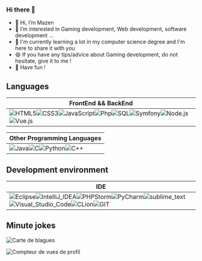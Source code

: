 
<!--
**Al-Natour-Mazen/Al-Natour-Mazen** is a ✨ _special_ ✨ repository because its `README.md` (this file) appears on your GitHub profile.
--->

### Hi there 👋

* 👋 Hi, I’m Mazen
* 👀 I’m interested in Gaming development, Web development, software development ...
* 🌱 I'm currently learning a lot in my computer science degree and I'm here to share it with you
* 😄 If you have any tips/advice about Gaming development, do not hesitate, give it to me !
* 💞️ Have fun !


## Languages

|FrontEnd && BackEnd|
|---------
![HTML5](https://img.shields.io/badge/html5-%23E34F26.svg?style=for-the-badge&logo=html5&logoColor=white)![CSS3](https://img.shields.io/badge/css3-%231572B6.svg?style=for-the-badge&logo=css3&logoColor=white)![JavaScript](https://img.shields.io/badge/javascript-%23323330.svg?style=for-the-badge&logo=javascript&logoColor=%23F7DF1E)![Php](https://img.shields.io/badge/php-%23330.svg?style=for-the-badge&logo=php&logoColor=%8993be)![SQL](	https://img.shields.io/badge/SQL-07405E?style=for-the-badge&logo=sqlite&logoColor=white)![Symfony](https://img.shields.io/badge/Symfony-000000?style=for-the-badge&logo=Symfony&logoColor=white)![Node.js](https://img.shields.io/badge/Node.js-339933?style=for-the-badge&logo=nodedotjs&logoColor=white)![Vue.js](https://img.shields.io/badge/Vue.js-35495E?style=for-the-badge&logo=vuedotjs&logoColor=4FC08D) |


|Other Programming Languages|
|---------
![Java](https://img.shields.io/badge/java-%23ED8B00.svg?style=for-the-badge&logo=java&logoColor=white)![C](https://img.shields.io/badge/c-%2300599C.svg?style=for-the-badge&logo=c&logoColor=white)![Python](https://img.shields.io/badge/python-3670A0?style=for-the-badge&logo=python&logoColor=ffdd54)![C++](https://img.shields.io/badge/C%2B%2B-00599C?style=for-the-badge&logo=c%2B%2B&logoColor=white)|

## Development environment
| IDE |
|---------
![Eclipse](https://img.shields.io/badge/Eclipse-2C2255?style=for-the-badge&logo=eclipse&logoColor=white)![IntelliJ_IDEA](https://img.shields.io/badge/IntelliJ_IDEA-000000.svg?style=for-the-badge&logo=intellij-idea&logoColor=white)![PHPStorm](http://img.shields.io/badge/-PHPStorm-181717?style=for-the-badge&logo=phpstorm&logoColor=white)![PyCharm](https://img.shields.io/badge/PyCharm-000000.svg?&style=for-the-badge&logo=PyCharm&logoColor=white)![sublime_text](https://img.shields.io/badge/sublime_text-%23575757.svg?&style=for-the-badge&logo=sublime-text&logoColor=important)![Visual_Studio_Code](https://img.shields.io/badge/Visual_Studio_Code-0078D4?style=for-the-badge&logo=visual%20studio%20code&logoColor=white)![CLion](https://img.shields.io/badge/CLion-000000?style=for-the-badge&logo=clion&logoColor=white)![GIT](https://img.shields.io/badge/GIT-E44C30?style=for-the-badge&logo=git&logoColor=white)|

## Minute jokes
![Carte de blagues](https://readme-jokes.vercel.app/api)

![Compteur de vues de profil](https://komarev.com/ghpvc/?username=Al-Natour-Mazen)




<!--
Here are some ideas to get you started:

- 🔭 I’m currently working on ...
- 🌱 I’m currently learning ...
- 👯 I’m looking to collaborate on ...
- 🤔 I’m looking for help with ...
- 💬 Ask me about ...
- 📫 How to reach me: ...
- 😄 Pronouns: ...
- ⚡ Fun fact: ...
-->
